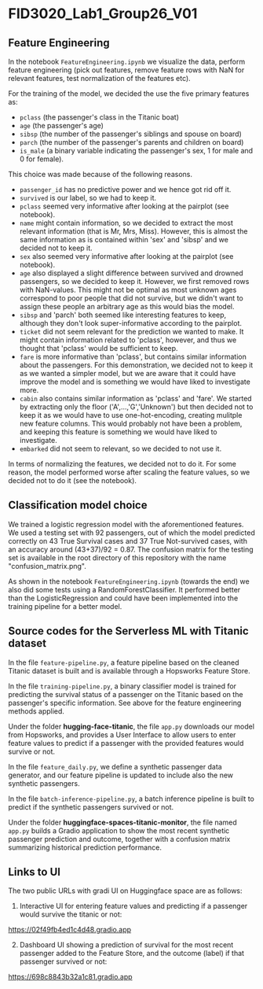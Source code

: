 # FID3020_Lab1_Group26_V01

## Feature Engineering
In the notebook `FeatureEngineering.ipynb` we visualize the data, perform feature engineering (pick out features, remove feature rows with NaN for relevant features, test normalization of the features etc).

For the training of the model, we decided the use the five primary features as:
* `pclass` (the passenger's class in the Titanic boat)
* `age` (the passenger's age)
* `sibsp` (the number of the passenger's siblings and spouse on board)
* `parch` (the number of the passenger's parents and children on board)
* `is_male` (a binary variable indicating the passenger's sex, 1 for male and 0 for female).

This choice was made because of the following reasons.
* `passenger_id` has no predictive power and we hence got rid off it.
* `survived` is our label, so we had to keep it.
* `pclass` seemed very informative after looking at the pairplot (see notebook).
* `name` might contain information, so we decided to extract the most relevant information (that is Mr, Mrs, Miss). However, this is almost the same information as is contained within 'sex' and 'sibsp' and we decided not to keep it.
* `sex` also seemed very informative after looking at the pairplot (see notebook).
* `age` also displayed a slight difference between survived and drowned passengers, so we decided to keep it. However, we first removed rows with NaN-values. This might not be optimal as most unknown ages correspond to poor people that did not survive, but we didn't want to assign these people an arbitrary age as this would bias the model.
* `sibsp` and 'parch' both seemed like interesting features to keep, although they don't look super-informative according to the pairplot.
* `ticket` did not seem relevant for the prediction we wanted to make. It might contain information related to 'pclass', however, and thus we thought that 'pclass' would be sufficient to keep.
* `fare` is more informative than 'pclass', but contains similar information about the passengers. For this demonstration, we decided not to keep it as we wanted a simpler model, but we are aware that it could have improve the model and is something we would have liked to investigate more.
* `cabin` also contains similar information as 'pclass' and 'fare'. We started by extracting only the floor ('A',...,'G','Unknown') but then decided not to keep it as we would have to use one-hot-encoding, creating mulitple new feature columns. This would probably not have been a problem, and keeping this feature is something we would have liked to investigate.
* `embarked` did not seem to relevant, so we decided to not use it.   

In terms of normalizing the features, we decided not to do it. For some reason, the model performed worse after scaling the feature values, so we decided not to do it (see the notebook).

## Classification model choice
We trained a logistic regression model with the aforementioned features. We used a testing set with 92 passengers, out of which the model predicted correctly on 43 True Survival cases and 37 True Not-survived cases, with an accuracy around (43+37)/92 = 0.87. The confusion matrix for the testing set is available in the root directory of this repository with the name "confusion_matrix.png".

As shown in the notebook `FeatureEngineering.ipynb` (towards the end) we also did some tests using a RandomForestClassifier. It performed better than the LogisticRegression and could have been implemented into the training pipeline for a better model.

## Source codes for the Serverless ML with Titanic dataset
In the file `feature-pipeline.py`, a feature pipeline based on the cleaned Titanic dataset is built and is available through a Hopsworks Feature Store.

In the file `training-pipeline.py`, a binary classifier model is trained for predicting the survival status of a passenger on the Titanic based on the passenger's specific information. See above for the feature engineering methods applied.

Under the folder **hugging-face-titanic**, the file `app.py` downloads our model from Hopsworks, and provides a User Interface to allow users to enter feature values to predict if a passenger with the provided features would survive or not.

In the file `feature_daily.py`, we define a synthetic passenger data generator, and our feature pipeline is updated to include also the new synthetic passengers.

In the file `batch-inference-pipeline.py`, a batch inference pipeline is built to predict if the synthetic passengers survived or not.

Under the folder **huggingface-spaces-titanic-monitor**, the file named `app.py` builds a Gradio application to show the most recent synthetic passenger prediction and outcome, together with a confusion matrix summarizing historical prediction performance.

## Links to UI

The two public URLs with gradi UI on Huggingface space are as follows:

1. Interactive UI for entering feature values and predicting if a passenger would survive the titanic or not:

https://02f49fb4ed1c4d48.gradio.app

2. Dashboard UI showing a prediction of survival for the most recent passenger added to the Feature Store,
    and the outcome (label) if that passenger survived or not:

https://698c8843b32a1c81.gradio.app
